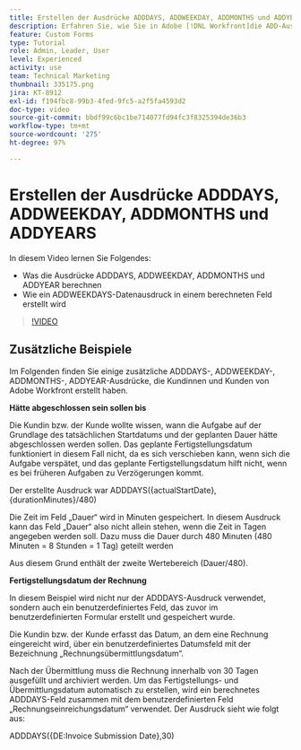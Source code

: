 ```yaml
---
title: Erstellen der Ausdrücke ADDDAYS, ADDWEEKDAY, ADDMONTHS und ADDYEARS
description: Erfahren Sie, wie Sie in Adobe [!DNL Workfront]die ADD-Ausdrücke in einem berechneten Feld verwenden und erstellen können.
feature: Custom Forms
type: Tutorial
role: Admin, Leader, User
level: Experienced
activity: use
team: Technical Marketing
thumbnail: 335175.png
jira: KT-8912
exl-id: f194fbc8-99b3-4fed-9fc5-a2f5fa4593d2
doc-type: video
source-git-commit: bbdf99c6bc1be714077fd94fc3f8325394de36b3
workflow-type: tm+mt
source-wordcount: '275'
ht-degree: 97%

---
```


# Erstellen der Ausdrücke ADDDAYS, ADDWEEKDAY, ADDMONTHS und ADDYEARS

In diesem Video lernen Sie Folgendes:

* Was die Ausdrücke ADDDAYS, ADDWEEKDAY, ADDMONTHS und ADDYEAR berechnen
* Wie ein ADDWEEKDAYS-Datenausdruck in einem berechneten Feld erstellt wird

>[!VIDEO](https://video.tv.adobe.com/v/335175/?quality=12&learn=on&enablevpops=1)

## Zusätzliche Beispiele

Im Folgenden finden Sie einige zusätzliche ADDDAYS-, ADDWEEKDAY-, ADDMONTHS-, ADDYEAR-Ausdrücke, die Kundinnen und Kunden von Adobe Workfront erstellt haben.

**Hätte abgeschlossen sein sollen bis**

Die Kundin bzw. der Kunde wollte wissen, wann die Aufgabe auf der Grundlage des tatsächlichen Startdatums und der geplanten Dauer hätte abgeschlossen werden sollen. Das geplante Fertigstellungsdatum funktioniert in diesem Fall nicht, da es sich verschieben kann, wenn sich die Aufgabe verspätet, und das geplante Fertigstellungsdatum hilft nicht, wenn es bei früheren Aufgaben zu Verzögerungen kommt.

Der erstellte Ausdruck war ADDDAYS({actualStartDate},{durationMinutes}/480)

Die Zeit im Feld „Dauer“ wird in Minuten gespeichert. In diesem Ausdruck kann das Feld „Dauer“ also nicht allein stehen, wenn die Zeit in Tagen angegeben werden soll. Dazu muss die Dauer durch 480 Minuten (480 Minuten = 8 Stunden = 1 Tag) geteilt werden

Aus diesem Grund enthält der zweite Wertebereich (Dauer/480).


**Fertigstellungsdatum der Rechnung**

In diesem Beispiel wird nicht nur der ADDDAYS-Ausdruck verwendet, sondern auch ein benutzerdefiniertes Feld, das zuvor im benutzerdefinierten Formular erstellt und gespeichert wurde.

Die Kundin bzw. der Kunde erfasst das Datum, an dem eine Rechnung eingereicht wird, über ein benutzerdefiniertes Datumsfeld mit der Bezeichnung „Rechnungsübermittlungsdatum“.

Nach der Übermittlung muss die Rechnung innerhalb von 30 Tagen ausgefüllt und archiviert werden. Um das Fertigstellungs- und Übermittlungsdatum automatisch zu erstellen, wird ein berechnetes ADDDAYS-Feld zusammen mit dem benutzerdefinierten Feld „Rechnungseinreichungsdatum“ verwendet. Der Ausdruck sieht wie folgt aus:

ADDDAYS({DE:Invoice Submission Date},30)
